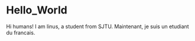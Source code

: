 # Hello_World

Hi humans! I am linus, a student from SJTU.
Maintenant, je suis un etudiant du francais.
